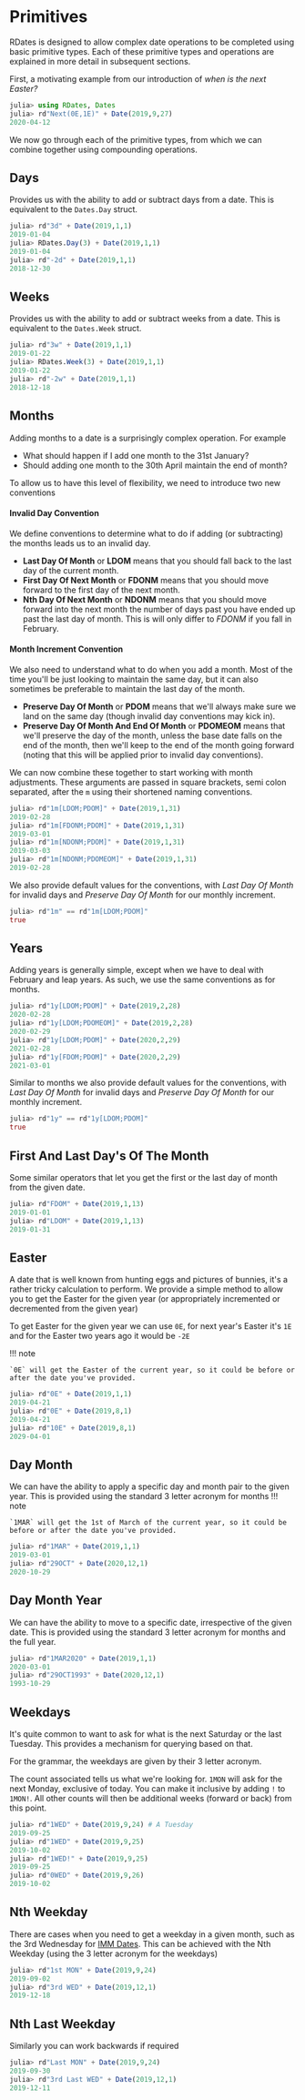 # Primitives

RDates is designed to allow complex date operations to be completed using basic primitive types. Each of these primitive types and operations are explained in more detail in subsequent sections.

First, a motivating example from our introduction of *when is the next Easter?*
```julia
julia> using RDates, Dates
julia> rd"Next(0E,1E)" + Date(2019,9,27)
2020-04-12
```

We now go through each of the primitive types, from which we can combine together using compounding operations.

## Days
Provides us with the ability to add or subtract days from a date. This is equivalent to the `Dates.Day` struct.
```julia
julia> rd"3d" + Date(2019,1,1)
2019-01-04
julia> RDates.Day(3) + Date(2019,1,1)
2019-01-04
julia> rd"-2d" + Date(2019,1,1)
2018-12-30
```

## Weeks
Provides us with the ability to add or subtract weeks from a date. This is equivalent to the `Dates.Week` struct.
```julia
julia> rd"3w" + Date(2019,1,1)
2019-01-22
julia> RDates.Week(3) + Date(2019,1,1)
2019-01-22
julia> rd"-2w" + Date(2019,1,1)
2018-12-18
```

## Months
Adding months to a date is a surprisingly complex operation. For example
- What should happen if I add one month to the 31st January?
- Should adding one month to the 30th April maintain the end of month?

To allow us to have this level of flexibility, we need to introduce two new conventions

#### Invalid Day Convention
We define conventions to determine what to do if adding (or subtracting) the months leads us to an invalid day.
- **Last Day Of Month** or **LDOM** means that you should fall back to the last day of the current month.
- **First Day Of Next Month** or **FDONM** means that you should move forward to the first day of the next month.
- **Nth Day Of Next Month** or **NDONM** means that you should move forward into the next month the number of days past you have ended up past the last day of month. This is will only differ to *FDONM* if you fall in February.

#### Month Increment Convention
We also need to understand what to do when you add a month. Most of the time you'll be just looking to maintain the same day, but it can also sometimes be preferable to maintain the last day of the month.

- **Preserve Day Of Month** or **PDOM** means that we'll always make sure we land on the same day (though invalid day conventions may kick in).
- **Preserve Day Of Month And End Of Month** or **PDOMEOM** means that we'll preserve the day of the month, unless the base date falls on the end of the month, then we'll keep to the end of the month going forward (noting that this will be applied prior to invalid day conventions).

We can now combine these together to start working with month adjustments. These arguments are passed in square brackets, semi colon separated, after the `m` using their shortened naming conventions.

```julia
julia> rd"1m[LDOM;PDOM]" + Date(2019,1,31)
2019-02-28
julia> rd"1m[FDONM;PDOM]" + Date(2019,1,31)
2019-03-01
julia> rd"1m[NDONM;PDOM]" + Date(2019,1,31)
2019-03-03
julia> rd"1m[NDONM;PDOMEOM]" + Date(2019,1,31)
2019-02-28
```

We also provide default values for the conventions, with *Last Day Of Month* for invalid days and *Preserve Day Of Month* for our monthly increment.

```julia
julia> rd"1m" == rd"1m[LDOM;PDOM]"
true
```

## Years
Adding years is generally simple, except when we have to deal with February and leap years. As such, we use the same conventions as for months.

```julia
julia> rd"1y[LDOM;PDOM]" + Date(2019,2,28)
2020-02-28
julia> rd"1y[LDOM;PDOMEOM]" + Date(2019,2,28)
2020-02-29
julia> rd"1y[LDOM;PDOM]" + Date(2020,2,29)
2021-02-28
julia> rd"1y[FDOM;PDOM]" + Date(2020,2,29)
2021-03-01
```

Similar to months we also provide default values for the conventions, with *Last Day Of Month* for invalid days and *Preserve Day Of Month* for our monthly increment.

```julia
julia> rd"1y" == rd"1y[LDOM;PDOM]"
true
```

## First And Last Day's Of The Month
Some similar operators that let you get the first or the last day of month from the given date.
```julia
julia> rd"FDOM" + Date(2019,1,13)
2019-01-01
julia> rd"LDOM" + Date(2019,1,13)
2019-01-31
```

## Easter
A date that is well known from hunting eggs and pictures of bunnies, it's a rather tricky calculation to perform. We provide a simple method to allow you to get the Easter for the given year (or appropriately incremented or decremented from the given year)

To get Easter for the given year we can use `0E`, for next year's Easter it's `1E` and for the Easter two years ago it would be `-2E`

!!! note

    `0E` will get the Easter of the current year, so it could be before or after the date you've provided.

```julia
julia> rd"0E" + Date(2019,1,1)
2019-04-21
julia> rd"0E" + Date(2019,8,1)
2019-04-21
julia> rd"10E" + Date(2019,8,1)
2029-04-01
```

## Day Month
We can have the ability to apply a specific day and month pair to the given year. This is provided using the standard 3 letter acronym for months
!!! note

    `1MAR` will get the 1st of March of the current year, so it could be before or after the date you've provided.

```julia
julia> rd"1MAR" + Date(2019,1,1)
2019-03-01
julia> rd"29OCT" + Date(2020,12,1)
2020-10-29
```

## Day Month Year
We can have the ability to move to a specific date, irrespective of the given date. This is provided using the standard 3 letter acronym for months and the full year.
```julia
julia> rd"1MAR2020" + Date(2019,1,1)
2020-03-01
julia> rd"29OCT1993" + Date(2020,12,1)
1993-10-29
```

## Weekdays
It's quite common to want to ask for what is the next Saturday or the last Tuesday. This provides a mechanism for querying based on that.

For the grammar, the weekdays are given by their 3 letter acronym.

The count associated tells us what we're looking for. `1MON` will ask for the next Monday, exclusive of today. You can make it inclusive by adding `!` to `1MON!`. All other counts will then be additional weeks (forward or back) from this point.

```julia
julia> rd"1WED" + Date(2019,9,24) # A Tuesday
2019-09-25
julia> rd"1WED" + Date(2019,9,25)
2019-10-02
julia> rd"1WED!" + Date(2019,9,25)
2019-09-25
julia> rd"0WED" + Date(2019,9,26)
2019-10-02
```

## Nth Weekday
There are cases when you need to get a weekday in a given month, such as the 3rd Wednesday for [IMM Dates](https://en.wikipedia.org/wiki/IMM_dates). This can be achieved with the Nth Weekday (using the 3 letter acronym for the weekdays)

```julia
julia> rd"1st MON" + Date(2019,9,24)
2019-09-02
julia> rd"3rd WED" + Date(2019,12,1)
2019-12-18
```

## Nth Last Weekday
Similarly you can work backwards if required
```julia
julia> rd"Last MON" + Date(2019,9,24)
2019-09-30
julia> rd"3rd Last WED" + Date(2019,12,1)
2019-12-11
```
